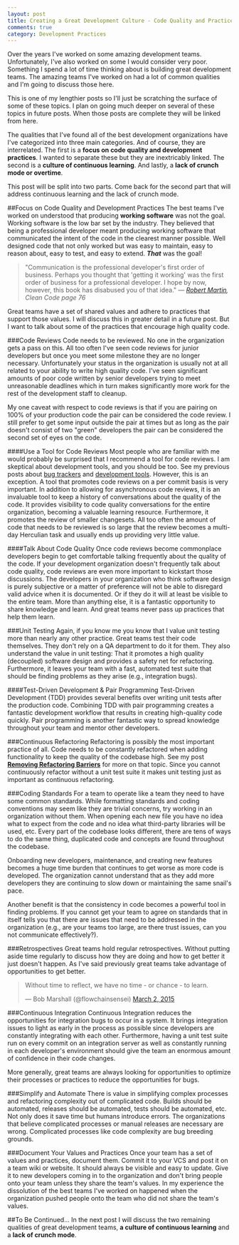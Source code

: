 ```yaml
---
layout: post
title: Creating a Great Development Culture - Code Quality and Practices
comments: true
category: Development Practices
---
```

Over the years I've worked on some amazing development teams. Unfortunately, I've also worked on some I would consider very poor. Something I spend a lot of time thinking about is building great development teams. The amazing teams I've worked on had a lot of common qualities and I'm going to discuss those here. 

This is one of my lengthier posts so I'll just be scratching the surface of some of these topics. I plan on going much deeper on several of these topics in future posts. When those posts are complete they will be linked from here. 

The qualities that I've found all of the best development organizations have I've categorized into three main categories. And of course, they are interrelated. The first is a **focus on code quality and development practices**. I wanted to separate these but they are inextricably linked. The second is a **culture of continuous learning**. And lastly, a **lack of crunch mode or overtime**. 

<!--more-->

This post will be split into two parts. Come back for the second part that will address continuous learning and the lack of crunch mode.

##Focus on Code Quality and Development Practices
The best teams I've worked on understood that producing **working software** was not the goal. Working software is the low bar set by the industry. They believed that being a professional developer meant producing working software that communicated the intent of the code in the clearest manner possible. Well designed code that not only worked but was easy to maintain, easy to reason about, easy to test, and easy to extend. __*That*__ was the goal! 

> "Communication is the professional developer's first order of business. Perhaps you thought that 'getting it working' was the first order of business for a professional developer. I hope by now, however, this book has disabused you of that idea."
> &mdash; *[Robert Martin](https://twitter.com/unclebobmartin/following "Uncle Bob's Twitter "), Clean Code page 76*

Great teams have a set of shared values and adhere to practices that support those values. I will discuss this in greater detail in a future post. But I want to talk about some of the practices that encourage high quality code.

###Code Reviews
Code needs to be reviewed. No one in the organization gets a pass on this. All too often I've seen code reviews for junior developers but once you meet some milestone they are no longer necessary. Unfortunately your status in the organization is usually not at all related to your ability to write high quality code. I've seen significant amounts of poor code written by senior developers trying to meet unreasonable deadlines which in turn makes significantly more work for the rest of the development staff to cleanup.  

My one caveat with respect to code reviews is that if you are pairing on 100% of your production code the pair can be considered the code review. I still prefer to get some input outside the pair at times but as long as the pair doesn't consist of two "green" developers the pair can be considered the second set of eyes on the code.

####Use a Tool for Code Reviews
Most people who are familiar with me would probably be surprised that I recommend a tool for code reviews. I am skeptical about development tools, and you should be too. See my previous posts about [bug trackers](/2015/01/17/a-better-bug-tracker.html) and [development tools](/2015/02/21/the-dangers-of-development-tools.html). However, this is an exception. A tool that promotes code reviews on a per commit basis is very important. In addition to allowing for asynchronous code reviews, it is an invaluable tool to keep a history of conversations about the quality of the code. It provides visibility to code quality conversations for the entire organization, becoming a valuable learning resource. Furthermore, it promotes the review of smaller changesets. All too often the amount of code that needs to be reviewed is so large that the review becomes a multi-day Herculian task and usually ends up providing very little value.


####Talk About Code Quality
Once code reviews become commonplace developers begin to get comfortable talking frequently about the quality of the code. If your development organization doesn't frequently talk about code quality, code reviews are even more important to kickstart those discussions. The developers in your organization who think software design is purely subjective or a matter of preference will not be able to disregard valid advice when it is documented. Or if they do it will at least be visible to the entire team. More than anything else, it is a fantastic opportunity to share knowledge and learn. And great teams never pass up practices that help them learn.

###Unit Testing
Again, if you know me you know that I value unit testing more than nearly any other practice. Great teams test their code themselves. They don't rely on a QA department to do it for them. They also understand the value in unit testing: That it promotes a high quality (decoupled) software design and provides a safety net for refactoring. Furthermore, it leaves your team with a fast, automated test suite that should be finding problems as they arise (e.g., integration bugs).

####Test-Driven Development & Pair Programming
Test-Driven Development (TDD) provides several benefits over writing unit tests after the production code. Combining TDD with pair programming creates a fantastic development workflow that results in creating high-quality code quickly. Pair programming is another fantastic way to spread knowledge throughout your team and mentor other developers.

###Continuous Refactoring
Refactoring is possibly the most important practice of all. Code needs to be constantly refactored when adding functionality to keep the quality of the codebase high. See my post [**Removing Refactoring Barriers**](/2014/09/06/remove-refactoring-barriers.html) for more on that topic. Since you cannot continuously refactor without a unit test suite it makes unit testing just as important as continuous refactoring.

###Coding Standards
For a team to operate like a team they need to have some common standards. While formatting standards and coding conventions may seem like they are trivial concerns, try working in an organization without them. When opening each new file you have no idea what to expect from the code and no idea what third-party libraries will be used, etc. Every part of the codebase looks different, there are tens of ways to do the same thing, duplicated code and concepts are found throughout the codebase.

Onboarding new developers, maintenance, and creating new features becomes a huge time burden that continues to get worse as more code is developed. The organization cannot understand that as they add more developers they are continuing to slow down or maintaining the same snail's pace.

Another benefit is that the consistency in code becomes a powerful tool in finding problems. If you cannot get your team to agree on standards that in itself tells you that there are issues that need to be addressed in the organization (e.g., are your teams too large, are there trust issues, can you not communicate effectively?).

###Retrospectives
Great teams hold regular retrospectives. Without putting aside time regularly to discuss how they are doing and how to get better it just doesn't happen. As I've said previously great teams take advantage of opportunities to get better.

<blockquote class="twitter-tweet" lang="en"><p>Without time to reflect, we have no time - or chance - to learn.</p>&mdash; Bob Marshall (@flowchainsensei) <a href="https://twitter.com/flowchainsensei/status/572308115384901633">March 2, 2015</a></blockquote>
<script async src="//platform.twitter.com/widgets.js" charset="utf-8"></script>

###Continuous Integration
Continuous Integration reduces the opportunities for integration bugs to occur in a system. It brings integration issues to light as early in the process as possible since developers are constantly integrating with each other. Furthermore, having a unit test suite run on every commit on an integration server as well as constantly running in each developer's environment should give the team an enormous amount of confidence in their code changes.

More generally, great teams are always looking for opportunities to optimize their processes or practices to reduce the opportunities for bugs.

###Simplify and Automate
There is value in simplifying complex processes and refactoring complexity out of complicated code. Builds should be automated, releases should be automated, tests should be automated, etc. Not only does it save time but humans introduce errors. The organizations that believe complicated processes or manual releases are necessary are wrong. Complicated processes like code complexity are bug breeding grounds.

###Document Your Values and Practices
Once your team has a set of values and practices, document them. Commit it to your VCS and post it on a team wiki or website. It should always be visible and easy to update. Give it to new developers coming in to the organization and don't bring people onto your team unless they share the team's values. In my experience the dissolution of the best teams I've worked on happened when the organization pushed people onto the team who did not share the team's values.

##To Be Continued...
In the next post I will discuss the two remaining qualities of great development teams, **a culture of continuous learning** and a **lack of crunch mode**.
